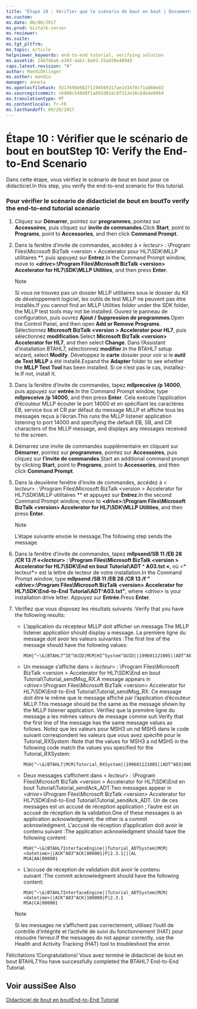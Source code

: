 ```yaml
---
title: "Étape 10 : Vérifier que le scénario de bout en bout | Documents Microsoft"
ms.custom: 
ms.date: 06/08/2017
ms.prod: biztalk-server
ms.reviewer: 
ms.suite: 
ms.tgt_pltfrm: 
ms.topic: article
helpviewer_keywords: end-to-end tutorial, verifying solution
ms.assetid: 24b74ba6-e303-4ab1-8a93-25a430e4894d
caps.latest.revision: "6"
author: MandiOhlinger
ms.author: mandia
manager: anneta
ms.openlocfilehash: 931769bb682f1194569317ae1d3470c71a860e83
ms.sourcegitcommit: cb908c540d8f1a692d01dc8f313e16cb4b4e696d
ms.translationtype: MT
ms.contentlocale: fr-FR
ms.lasthandoff: 09/20/2017
---
```

# <a name="step-10-verify-the-end-to-end-scenario"></a><span data-ttu-id="5480e-102">Étape 10 : Vérifier que le scénario de bout en bout</span><span class="sxs-lookup"><span data-stu-id="5480e-102">Step 10: Verify the End-to-End Scenario</span></span>
<span data-ttu-id="5480e-103">Dans cette étape, vous vérifiez le scénario de bout en bout pour ce didacticiel.</span><span class="sxs-lookup"><span data-stu-id="5480e-103">In this step, you verify the end-to-end scenario for this tutorial.</span></span>  
  
### <a name="to-verify-the-end-to-end-tutorial-scenario"></a><span data-ttu-id="5480e-104">Pour vérifier le scénario de didacticiel de bout en bout</span><span class="sxs-lookup"><span data-stu-id="5480e-104">To verify the end-to-end tutorial scenario</span></span>  
  
1.  <span data-ttu-id="5480e-105">Cliquez sur **Démarrer**, pointez sur **programmes**, pointez sur **Accessoires**, puis cliquez sur **invite de commandes**.</span><span class="sxs-lookup"><span data-stu-id="5480e-105">Click **Start**, point to **Programs**, point to **Accessories**, and then click **Command Prompt**.</span></span>  
  
2.  <span data-ttu-id="5480e-106">Dans la fenêtre d’invite de commandes, accédez à  **\<* lecteur*> : \Program Files\Microsoft BizTalk \<version > Accelerator pour HL7\SDK\MLLP utilitaires **, puis appuyez sur  **Entrez**.</span><span class="sxs-lookup"><span data-stu-id="5480e-106">In the Command Prompt window, move to **\<*drive*>:\Program Files\Microsoft BizTalk \<version> Accelerator for HL7\SDK\MLLP Utilities**, and then press **Enter**.</span></span>  
  
    > [!NOTE]
    >  <span data-ttu-id="5480e-107">Si vous ne trouvez pas un dossier MLLP utilitaires sous le dossier du Kit de développement logiciel, les outils de test MLLP ne peuvent pas être installés.</span><span class="sxs-lookup"><span data-stu-id="5480e-107">If you cannot find an MLLP Utilities folder under the SDK folder, the MLLP test tools may not be installed.</span></span> <span data-ttu-id="5480e-108">Ouvrez le panneau de configuration, puis ouvrez **Ajout / Suppression de programmes**.</span><span class="sxs-lookup"><span data-stu-id="5480e-108">Open the Control Panel, and then open **Add or Remove Programs**.</span></span> <span data-ttu-id="5480e-109">Sélectionnez **Microsoft BizTalk \<version > Accelerator pour HL7**, puis sélectionnez **modification**.</span><span class="sxs-lookup"><span data-stu-id="5480e-109">Select **Microsoft BizTalk \<version> Accelerator for HL7**, and then select **Change**.</span></span> <span data-ttu-id="5480e-110">Dans l’Assistant d’installation BTAHL7, sélectionnez **modifier**.</span><span class="sxs-lookup"><span data-stu-id="5480e-110">In the BTAHL7 setup wizard, select **Modify**.</span></span> <span data-ttu-id="5480e-111">Développez le **carte** dossier pour voir si le **outil de Test MLLP** a été installé.</span><span class="sxs-lookup"><span data-stu-id="5480e-111">Expand the **Adapter** folder to see whether the **MLLP Test Tool** has been installed.</span></span> <span data-ttu-id="5480e-112">Si ce n’est pas le cas, installez-le.</span><span class="sxs-lookup"><span data-stu-id="5480e-112">If not, install it.</span></span>  
  
3.  <span data-ttu-id="5480e-113">Dans la fenêtre d’invite de commandes, tapez **mllpreceive /p 14000**, puis appuyez sur **entrée**.</span><span class="sxs-lookup"><span data-stu-id="5480e-113">In the Command Prompt window, type **mllpreceive /p 14000**, and then press **Enter**.</span></span> <span data-ttu-id="5480e-114">Cela exécute l’application d’écouteur MLLP écouter le port 14000 et en spécifiant les caractères EB, service bus et CR par défaut du message MLLP et affiche tous les messages reçus à l’écran.</span><span class="sxs-lookup"><span data-stu-id="5480e-114">This runs the MLLP listener application listening to port 14000 and specifying the default EB, SB, and CR characters of the MLLP message, and displays any messages received to the screen.</span></span>  
  
4.  <span data-ttu-id="5480e-115">Démarrez une invite de commandes supplémentaire en cliquant sur **Démarrer**, pointez sur **programmes**, pointez sur **Accessoires**, puis cliquez sur **l’invite de commandes**.</span><span class="sxs-lookup"><span data-stu-id="5480e-115">Start an additional command prompt by clicking **Start**, point to **Programs**, point to **Accessories**, and then click **Command Prompt**.</span></span>  
  
5.  <span data-ttu-id="5480e-116">Dans la deuxième fenêtre d’invite de commandes, accédez à  **\<* lecteur*> : \Program Files\Microsoft BizTalk \<version > Accelerator for HL7\SDK\MLLP utilitaires ** et appuyez sur **Entrez**.</span><span class="sxs-lookup"><span data-stu-id="5480e-116">In the second Command Prompt window, move to **\<*drive*>:\Program Files\Microsoft BizTalk \<version> Accelerator for HL7\SDK\MLLP Utilities**, and then press **Enter**.</span></span>  
  
    > [!NOTE]
    >  <span data-ttu-id="5480e-117">L’étape suivante envoie le message.</span><span class="sxs-lookup"><span data-stu-id="5480e-117">The following step sends the message.</span></span>  
  
6.  <span data-ttu-id="5480e-118">Dans la fenêtre d’invite de commandes, tapez  **mllpsend/SB 11 /EB 28 /CR 13 /f «\<*lecteur*> : \Program Files\Microsoft BizTalk \<version > Accelerator for HL7\SDK\End en bout Tutorial\ADT ^ A03.txt «**, où \<* lecteur*> est la lettre de lecteur de votre installation.</span><span class="sxs-lookup"><span data-stu-id="5480e-118">In the Command Prompt window, type **mllpsend /SB 11 /EB 28 /CR 13 /f "\<*drive*>:\Program Files\Microsoft BizTalk \<version> Accelerator for HL7\SDK\End-to-End Tutorial\ADT^A03.txt"**, where \<*drive*> is your installation drive letter.</span></span> <span data-ttu-id="5480e-119">Appuyez sur **Entrée**.</span><span class="sxs-lookup"><span data-stu-id="5480e-119">Press **Enter**.</span></span>  
  
7.  <span data-ttu-id="5480e-120">Vérifiez que vous disposez les résultats suivants :</span><span class="sxs-lookup"><span data-stu-id="5480e-120">Verify that you have the following results:</span></span>  
  
    -   <span data-ttu-id="5480e-121">L’application du récepteur MLLP doit afficher un message.</span><span class="sxs-lookup"><span data-stu-id="5480e-121">The MLLP listener application should display a message.</span></span> <span data-ttu-id="5480e-122">La première ligne du message doit avoir les valeurs suivantes :</span><span class="sxs-lookup"><span data-stu-id="5480e-122">The first line of the message should have the following values:</span></span>  
  
        ```  
        MSH|^~\&|BTAHL7^IE^UUID|MCM|HI^System^GUID||199601121005||ADT^A04|000001|P|2.4|||SU|NE  
        ```  
  
    -   <span data-ttu-id="5480e-123">Un message s’affiche dans \< *lecteur*> : \Program Files\Microsoft BizTalk \<version > Accelerator for HL7\SDK\End en bout Tutorial\Tutorial_sendMsg_RX.</span><span class="sxs-lookup"><span data-stu-id="5480e-123">A message appears in \<*drive*>:\Program Files\Microsoft BizTalk \<version> Accelerator for HL7\SDK\End-to-End Tutorial\Tutorial_sendMsg_RX.</span></span> <span data-ttu-id="5480e-124">Ce message doit être le même que le message affiché par l’application d’écouteur MLLP.</span><span class="sxs-lookup"><span data-stu-id="5480e-124">This message should be the same as the message shown by the MLLP listener application.</span></span> <span data-ttu-id="5480e-125">Vérifiez que la première ligne du message a les mêmes valeurs de message comme suit.</span><span class="sxs-lookup"><span data-stu-id="5480e-125">Verify that the first line of the message has the same message values as follows.</span></span> <span data-ttu-id="5480e-126">Notez que les valeurs pour MSH3 un nd MSH5 dans le code suivant correspondent les valeurs que vous avez spécifié pour le Tutorial_RXSystem :</span><span class="sxs-lookup"><span data-stu-id="5480e-126">Note that the values for MSH3 a nd MSH5 in the following code match the values you specified for the Tutorial_RXSystem:</span></span>  
  
        ```  
        MSH|^~\&|BTAHL7|MCM|Tutorial_RXSystem||199601121005||ADT^A03|000001|P|2.3.1  
        ```  
  
    -   <span data-ttu-id="5480e-127">Deux messages s’affichent dans \< *lecteur*> : \Program Files\Microsoft BizTalk \<version > Accelerator for HL7\SDK\End en bout Tutorial\Tutorial_sendAck_ADT.</span><span class="sxs-lookup"><span data-stu-id="5480e-127">Two messages appear in \<*drive*>:\Program Files\Microsoft BizTalk \<version> Accelerator for HL7\SDK\End-to-End Tutorial\Tutorial_sendAck_ADT.</span></span> <span data-ttu-id="5480e-128">Un de ces messages est un accusé de réception application ; l’autre est un accusé de réception de la validation.</span><span class="sxs-lookup"><span data-stu-id="5480e-128">One of these messages is an application acknowledgment; the other is a commit acknowledgment.</span></span> <span data-ttu-id="5480e-129">L’accusé de réception d’application doit avoir le contenu suivant :</span><span class="sxs-lookup"><span data-stu-id="5480e-129">The application acknowledgment should have the following content:</span></span>  
  
        ```  
        MSH|^~\&|BTAHL7InterfaceEngine||Tutorial_ADTSystem|MCM|<datetime>||ACK^A03^ACK|000001|P|2.3.1|||AL  
        MSA|AA|000001  
        ```  
  
    -   <span data-ttu-id="5480e-130">L’accusé de réception de validation doit avoir le contenu suivant :</span><span class="sxs-lookup"><span data-stu-id="5480e-130">The commit acknowledgment should have the following content:</span></span>  
  
        ```  
        MSH|^~\&|BTAHL7InterfaceEngine||Tutorial_ADTSystem|MCM|<datetime>||ACK^A03^ACK|100000|P|2.3.1  
        MSA|CA|000001  
        ```  
  
    > [!NOTE]
    >  <span data-ttu-id="5480e-131">Si les messages ne s’affichent pas correctement, utilisez l’outil de contrôle d’intégrité et l’activité de suivi du fonctionnement (HAT) pour résoudre l’erreur.</span><span class="sxs-lookup"><span data-stu-id="5480e-131">If the messages do not appear correctly, use the Health and Activity Tracking (HAT) tool to troubleshoot the error.</span></span>  
  
 <span data-ttu-id="5480e-132">Félicitations !</span><span class="sxs-lookup"><span data-stu-id="5480e-132">Congratulations!</span></span> <span data-ttu-id="5480e-133">Vous avez terminé le didacticiel de bout en bout BTAHL7.</span><span class="sxs-lookup"><span data-stu-id="5480e-133">You have successfully completed the BTAHL7 End-to-End Tutorial.</span></span>  
  
## <a name="see-also"></a><span data-ttu-id="5480e-134">Voir aussi</span><span class="sxs-lookup"><span data-stu-id="5480e-134">See Also</span></span>  
 [<span data-ttu-id="5480e-135">Didacticiel de bout en bout</span><span class="sxs-lookup"><span data-stu-id="5480e-135">End-to-End Tutorial</span></span>](../../adapters-and-accelerators/accelerator-hl7/end-to-end-tutorial1.md)